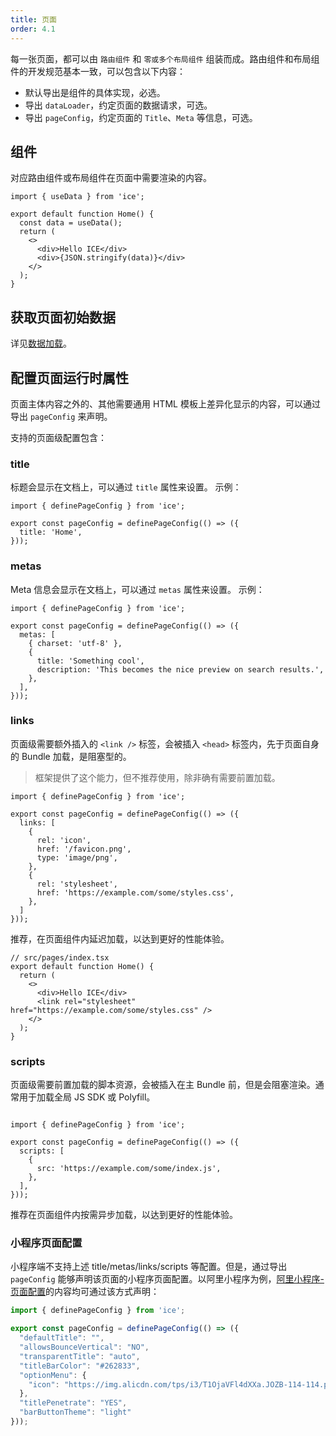 ```yaml
---
title: 页面
order: 4.1
---
```


每一张页面，都可以由 `路由组件` 和 `零或多个布局组件` 组装而成。路由组件和布局组件的开发规范基本一致，可以包含以下内容：

- 默认导出是组件的具体实现，必选。
- 导出 `dataLoader`，约定页面的数据请求，可选。
- 导出 `pageConfig`，约定页面的 `Title`、`Meta` 等信息，可选。

## 组件

对应路由组件或布局组件在页面中需要渲染的内容。

```tsx title="src/pages/index.tsx"
import { useData } from 'ice';

export default function Home() {
  const data = useData();
  return (
    <>
      <div>Hello ICE</div>
      <div>{JSON.stringify(data)}</div>
    </>
  );
}
```

## 获取页面初始数据

详见[数据加载](./data-loader.md)。

## 配置页面运行时属性

页面主体内容之外的、其他需要通用 HTML 模板上差异化显示的内容，可以通过导出 `pageConfig` 来声明。

支持的页面级配置包含：

### title

标题会显示在文档上，可以通过 `title` 属性来设置。 示例：

```tsx
import { definePageConfig } from 'ice';

export const pageConfig = definePageConfig(() => ({
  title: 'Home',
}));
```

### metas

Meta 信息会显示在文档上，可以通过 `metas` 属性来设置。 示例：

```tsx
import { definePageConfig } from 'ice';

export const pageConfig = definePageConfig(() => ({
  metas: [
    { charset: 'utf-8' },
    {
      title: 'Something cool',
      description: 'This becomes the nice preview on search results.',
    },
  ],
}));
```

### links

页面级需要额外插入的 `<link />` 标签，会被插入 `<head>` 标签内，先于页面自身的 Bundle 加载，是阻塞型的。

> 框架提供了这个能力，但不推荐使用，除非确有需要前置加载。

```tsx
import { definePageConfig } from 'ice';

export const pageConfig = definePageConfig(() => ({
  links: [
    {
      rel: 'icon',
      href: '/favicon.png',
      type: 'image/png',
    },
    {
      rel: 'stylesheet',
      href: 'https://example.com/some/styles.css',
    },
  ]
}));
```

推荐，在页面组件内延迟加载，以达到更好的性能体验。

```tsx
// src/pages/index.tsx
export default function Home() {
  return (
    <>
      <div>Hello ICE</div>
      <link rel="stylesheet" href="https://example.com/some/styles.css" />
    </>
  );
}
```

### scripts

页面级需要前置加载的脚本资源，会被插入在主 Bundle 前，但是会阻塞渲染。通常用于加载全局 JS SDK 或 Polyfill。

```tsx

import { definePageConfig } from 'ice';

export const pageConfig = definePageConfig(() => ({
  scripts: [
    {
      src: 'https://example.com/some/index.js',
    },
  ],
}));
```

推荐在页面组件内按需异步加载，以达到更好的性能体验。

### 小程序页面配置

小程序端不支持上述 title/metas/links/scripts 等配置。但是，通过导出 `pageConfig` 能够声明该页面的小程序页面配置。以阿里小程序为例，[阿里小程序-页面配置](https://opendocs.alipay.com/mini/framework/page-json)的内容均可通过该方式声明：

```jsx title=src/pages/index.tsx
import { definePageConfig } from 'ice';

export const pageConfig = definePageConfig(() => ({
  "defaultTitle": "",
  "allowsBounceVertical": "NO",
  "transparentTitle": "auto",
  "titleBarColor": "#262833",
  "optionMenu": {
    "icon": "https://img.alicdn.com/tps/i3/T1OjaVFl4dXXa.JOZB-114-114.png"
  },
  "titlePenetrate": "YES",
  "barButtonTheme": "light"
}));
```

